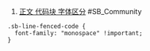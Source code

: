 
1. [正文 代码块 字体区分](https://community.silverbullet.md/t/use-different-fonts-for-body-text-and-code-blocks/364/2?u=chenzhu-xie) #SB_Community

```space-style
.sb-line-fenced-code {
  font-family: "monospace" !important;
}
```